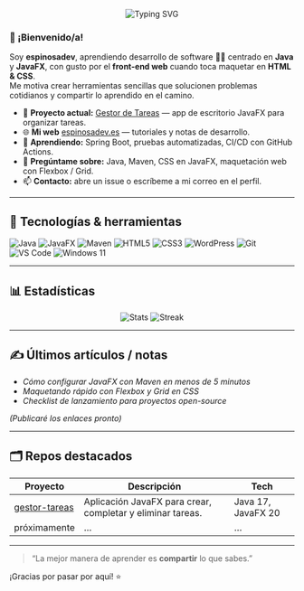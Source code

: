 <!-- Perfil README — espinosa-dev -->
<p align="center">
  <img src="https://readme-typing-svg.demolab.com?weight=600&size=32&duration=3000&pause=2000&color=72F6FF&background=FF000000&center=true&vCenter=true&width=700&height=100&lines=Hola%2C+soy+espinosadev!;Java+%7C+JavaFX+%7C+Frontend+Web+;Aprendiendo+y+compartiendo+c%C3%B3digo" alt="Typing SVG" />
</p>

### 👋 ¡Bienvenido/a!

Soy **espinosadev**, aprendiendo desarrollo de software 🧑‍💻 centrado en **Java** y **JavaFX**, con gusto por el **front-end web** cuando toca maquetar en **HTML & CSS**.  
Me motiva crear herramientas sencillas que solucionen problemas cotidianos y compartir lo aprendido en el camino.

- 🔭 **Proyecto actual:** [Gestor de Tareas](https://github.com/espinosa-dev/gestor-tareas) — app de escritorio JavaFX para organizar tareas.
- 🌐 **Mi web** [espinosadev.es](https://espinosadev.es) — tutoriales y notas de desarrollo.
- 🌱 **Aprendiendo:** Spring Boot, pruebas automatizadas, CI/CD con GitHub Actions.
- 💬 **Pregúntame sobre:** Java, Maven, CSS en JavaFX, maquetación web con Flexbox / Grid.
- 📫 **Contacto:** abre un issue o escríbeme a mi correo en el perfil.

---

## 🧰 Tecnologías & herramientas

![Java](https://img.shields.io/badge/Java-ED8B00?style=for-the-badge&logo=openjdk&logoColor=white)
![JavaFX](https://img.shields.io/badge/JavaFX-26A69A?style=for-the-badge)
![Maven](https://img.shields.io/badge/Maven-C71A36?style=for-the-badge&logo=apachemaven&logoColor=white)
![HTML5](https://img.shields.io/badge/HTML5-E34F26?style=for-the-badge&logo=html5&logoColor=white)
![CSS3](https://img.shields.io/badge/CSS3-1572B6?style=for-the-badge&logo=css3&logoColor=white)
![WordPress](https://img.shields.io/badge/WordPress-21759B?style=for-the-badge&logo=wordpress&logoColor=white)
![Git](https://img.shields.io/badge/Git-F05032?style=for-the-badge&logo=git&logoColor=white)
![VS Code](https://img.shields.io/badge/VS%20Code-007ACC?style=for-the-badge&logo=visualstudiocode&logoColor=white)
![Windows 11](https://img.shields.io/badge/Windows_11-0078D6?style=for-the-badge&logo=windows11&logoColor=white)

---

## 📊 Estadísticas

<p align="center">
  <img src="https://github-readme-stats.vercel.app/api?username=espinosa-dev&show_icons=true&theme=transparent&hide_border=true" alt="Stats" />
  <img src="https://github-readme-streak-stats.herokuapp.com/?user=espinosa-dev&theme=transparent&hide_border=true" alt="Streak" />
</p>

---

## ✍️ Últimos artículos / notas

- _Cómo configurar JavaFX con Maven en menos de 5 minutos_
- _Maquetando rápido con Flexbox y Grid en CSS_
- _Checklist de lanzamiento para proyectos open-source_

*(Publicaré los enlaces pronto)*

---

## 🗂️ Repos destacados

| Proyecto | Descripción | Tech |
|----------|-------------|------|
| [gestor-tareas](https://github.com/espinosa-dev/gestor-tareas) | Aplicación JavaFX para crear, completar y eliminar tareas. | Java 17, JavaFX 20 |
| próximamente | … | … |

---

> “La mejor manera de aprender es **compartir** lo que sabes.”

¡Gracias por pasar por aquí! ⭐️
